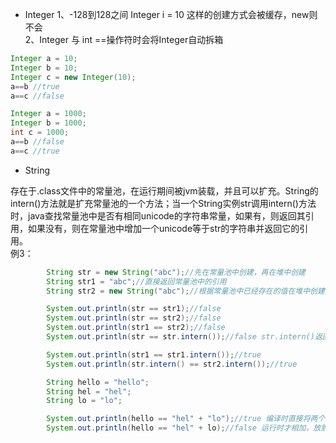 * Integer
1、-128到128之间 Integer i = 10 这样的创建方式会被缓存，new则不会   
2、Integer 与 int ==操作符时会将Integer自动拆箱
```Java
Integer a = 10;
Integer b = 10;
Integer c = new Integer(10);
a==b //true
a==c //false

Integer a = 1000;
Integer b = 1000;
int c = 1000;
a==b //false
a==c //true
```

* String

存在于.class文件中的常量池，在运行期间被jvm装载，并且可以扩充。String的intern()方法就是扩充常量池的一个方法；当一个String实例str调用intern()方法时，java查找常量池中是否有相同unicode的字符串常量，如果有，则返回其引用，如果没有，则在常量池中增加一个unicode等于str的字符串并返回它的引用。  
例3：  
```Java
        String str = new String("abc");//先在常量池中创建，再在堆中创建
        String str1 = "abc";//直接返回常量池中的引用
        String str2 = new String("abc");//根据常量池中已经存在的值在堆中创建另一个对象

        System.out.println(str == str1);//false
        System.out.println(str == str2);//false
        System.out.println(str1 == str2);//false
        System.out.println(str == str.intern());//false str.intern()返回常量池中的引用

        System.out.println(str1 == str1.intern());//true
        System.out.println(str.intern() == str2.intern());//true

        String hello = "hello";
        String hel = "hel";
        String lo = "lo";

        System.out.println(hello == "hel" + "lo");//true 编译时直接将两个相加，放到常量池
        System.out.println(hello == "hel" + lo);//false 运行时才相加，放到堆中
```
